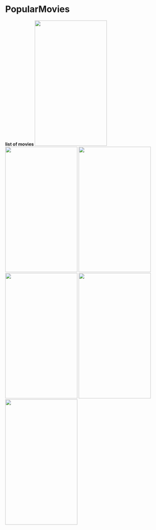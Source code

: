 # PopularMovies
<b height=400px; width="230px">list of movies </b>
<img src="https://raw.githubusercontent.com/pranavj7Z/PopularMovies/master/one.png" height=400px; width="230px"></img>
<img src="https://raw.githubusercontent.com/pranavj7Z/PopularMovies/master/five.png" height=400px; width="230px"></img>
<img src="https://raw.githubusercontent.com/pranavj7Z/PopularMovies/master/two.png" height=400px; width="230px"></img>
<img src="https://raw.githubusercontent.com/pranavj7Z/PopularMovies/master/eight.png" height=400px; width="230px"></img>
<img src="https://raw.githubusercontent.com/pranavj7Z/PopularMovies/master/fou.png" height=400px; width="230px"></img>
<img src="https://raw.githubusercontent.com/pranavj7Z/PopularMovies/master/six.png" height=400px; width="230px"></img>
